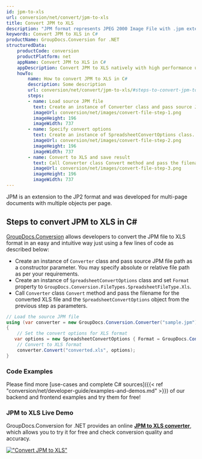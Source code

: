 ```yaml
---
id: jpm-to-xls
url: conversion/net/convert/jpm-to-xls
title: Convert JPM to XLS
description: "JPM format represents JPEG 2000 Image File with .jpm extension. Learn how to convert JPM to XLS file programmatically in C# language using GroupDocs.Conversion for .NET library."
keywords: Convert JPM to XLS in C#
productName: GroupDocs.Conversion for .NET
structuredData:
    productCode: conversion
    productPlatform: net
    appName: Convert JPM to XLS in C#
    appDescription: Convert JPM to XLS natively with high performance using C# language and server side GroupDocs.Conversion for .NET APIs, without the use of any software like Microsoft or Open Office.
    howTo:
        name: How to convert JPM to XLS in C# 
        description: Some description
        url: conversion/net/convert/jpm-to-xls/#steps-to-convert-jpm-to-xls-in-c
        steps:
        - name: Load source JPM file 
          text: Create an instance of Converter class and pass source JPM file path as a constructor parameter. You may specify absolute or relative file path as per your requirements. 
          imageUrl: conversion/net/images/convert-file-step-1.png
          imageHeight: 196
          imageWidth: 737
        - name: Specify convert options 
          text: Create an instance of SpreadsheetConvertOptions class.
          imageUrl: conversion/net/images/convert-file-step-2.png
          imageHeight: 196
          imageWidth: 737
        - name: Convert to XLS and save result 
          text: Call Converter class Convert method and pass the filename for the converted HTML file and the SpreadsheetConvertOptions object from the previous step as parameters.
          imageUrl: conversion/net/images/convert-file-step-3.png
          imageHeight: 196
          imageWidth: 737
---
```


JPM is an extension to the JP2 format and was developed for multi-page documents with multiple objects per page.

## Steps to convert JPM to XLS in C#

[GroupDocs.Conversion](https://products.groupdocs.com/conversion/net) allows developers to convert the JPM file to XLS format in an easy and intuitive way just using a few lines of code as described below:

* Create an instance of `Converter` class and pass source JPM file path as a constructor parameter. You may specify absolute or relative file path as per your requirements. 
* Create an instance of `SpreadsheetConvertOptions` class and set `Format` property to `GroupDocs.Conversion.FileTypes.SpreadsheetFileType.Xls`.
* Call `Converter` class `Convert` method and pass the filename for the converted XLS file and the `SpreadsheetConvertOptions` object from the previous step as parameters.

```csharp
// Load the source JPM file
using (var converter = new GroupDocs.Conversion.Converter("sample.jpm"))
{
    // Set the convert options for XLS format
   var options = new SpreadsheetConvertOptions { Format = GroupDocs.Conversion.FileTypes.SpreadsheetFileType.Xls };
    // Convert to XLS format
    converter.Convert("converted.xls", options);
}
```

### Code Examples

Please find more [use-cases and complete C# sources]({{< ref "conversion/net/developer-guide/examples-and-demos.md" >}}) of our backend and frontend examples and try them for free!

### JPM to XLS Live Demo

GroupDocs.Conversion for .NET provides an online [**JPM to XLS converter**](https://products.groupdocs.app/conversion/jpm-to-xls), which allows you to try it for free and check conversion quality and accuracy.

[!["Convert JPM to XLS"](conversion/net/images/convert-to-xls/convert-jpm-to-xls.png)](https://products.groupdocs.app/conversion/jpm-to-xls)